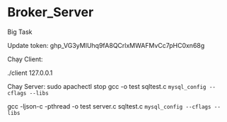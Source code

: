 # Broker_Server
Big Task


Update token:
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

Chạy Client:

./client 127.0.0.1

Chay Server:
sudo apachectl stop
gcc -o test sqltest.c `mysql_config --cflags --libs`


gcc -ljson-c -pthread -o test server.c sqltest.c `mysql_config --cflags --libs`
